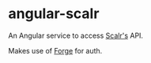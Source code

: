# angular-scalr

An Angular service to access [Scalr's](http://www.scalr.com/) API.

Makes use of [Forge](https://github.com/digitalbazaar/forge) for auth.

